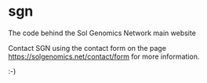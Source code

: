 sgn
===

The code behind the Sol Genomics Network main website

Contact SGN using the contact form on the page https://solgenomics.net/contact/form for more information.

:-)
